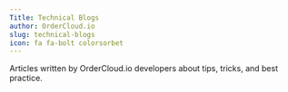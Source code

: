 ```yaml
---
Title: Technical Blogs
author: OrderCloud.io
slug: technical-blogs
icon: fa fa-bolt colorsorbet 
---
```


Articles written by OrderCloud.io developers about tips, tricks, and best practice. 
